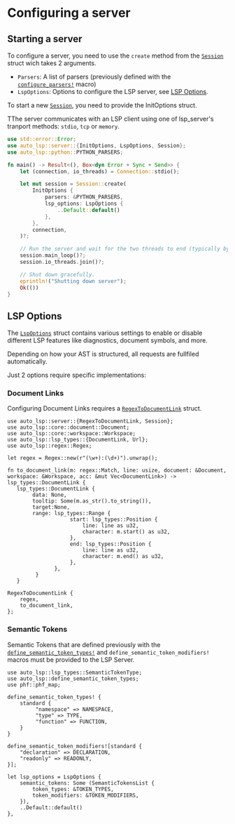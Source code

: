 # Configuring a server

## Starting a server

To configure a server, you need to use the `create` method from the [`Session`](https://docs.rs/auto-lsp/latest/auto_lsp/server/struct.Session.html) struct wich takes 2 arguments.

- `Parsers`: A list of parsers (previously defined with the [`configure_parsers!`](/workspace-and-document/configuring-parsers.html) macro)
- `LspOptions`: Options to configure the LSP server, see [LSP Options](#lsp-options).

To start a new [`Session`](https://docs.rs/auto-lsp/latest/auto_lsp/server/struct.Session.html), you need to provide the InitOptions struct.

TThe server communicates with an LSP client using one of lsp_server's tranport methods: `stdio`, `tcp` or `memory`.

```rust
use std::error::Error;
use auto_lsp::server::{InitOptions, LspOptions, Session};
use auto_lsp::python::PYTHON_PARSERS;

fn main() -> Result<(), Box<dyn Error + Sync + Send>> {
    let (connection, io_threads) = Connection::stdio();

    let mut session = Session::create(
        InitOptions {
            parsers: &PYTHON_PARSERS,
            lsp_options: LspOptions {
                ..Default::default()
            },
        },
        connection,
    )?;

    // Run the server and wait for the two threads to end (typically by trigger LSP Exit event).
    session.main_loop()?;
    session.io_threads.join()?;

    // Shut down gracefully.
    eprintln!("Shutting down server");
    Ok(())
}
```

## LSP Options

The [`LspOptions`](https://docs.rs/auto-lsp/latest/auto_lsp/server/struct.LspOptions.html) struct contains various settings to enable or disable different LSP features like diagnostics, document symbols, and more.

Depending on how your AST is structured, all requests are fullfiled automatically.

Just 2 options require specific implementations:

### Document Links

Configuring Document Links requires a [`RegexToDocumentLink`](https://docs.rs/auto-lsp/latest/auto_lsp/server/struct.RegexToDocumentLink.html) struct.

```rust, ignore
use auto_lsp::server::{RegexToDocumentLink, Session};
use auto_lsp::core::document::Document;
use auto_lsp::core::workspace::Workspace;
use auto_lsp::lsp_types::{DocumentLink, Url};
use auto_lsp::regex::Regex;

let regex = Regex::new(r"(\w+):(\d+)").unwrap();

fn to_document_link(m: regex::Match, line: usize, document: &Document, workspace: &Workspace, acc: &mut Vec<DocumentLink>) -> lsp_types::DocumentLink {
   lsp_types::DocumentLink {
        data: None,
        tooltip: Some(m.as_str().to_string()),
        target:None,
        range: lsp_types::Range {
                    start: lsp_types::Position {
                        line: line as u32,
                        character: m.start() as u32,
                    },
                    end: lsp_types::Position {
                        line: line as u32,
                        character: m.end() as u32,
                    },
               },
         }
   }

RegexToDocumentLink {
    regex,
    to_document_link,
};

```

### Semantic Tokens

Semantic Tokens that are defined previously with the [`define_semantic_token_types!`](workspace-and-document/configuring-semantic-tokens.md)
and `define_semantic_token_modifiers!` macros
must be provided to the LSP Server.

```rust, ignore
use auto_lsp::lsp_types::SemanticTokenType;
use auto_lsp::define_semantic_token_types;
use phf::phf_map;

define_semantic_token_types! {
    standard {
         "namespace" => NAMESPACE,
         "type" => TYPE,
         "function" => FUNCTION,
    }
}

define_semantic_token_modifiers![standard {
    "declaration" => DECLARATION,
    "readonly" => READONLY,
}];

let lsp_options = LspOptions {
    semantic_tokens: Some (SemanticTokensList {
        token_types: &TOKEN_TYPES,
        token_modifiers: &TOKEN_MODIFIERS,
    }),
    ..Default::default()
},

```
